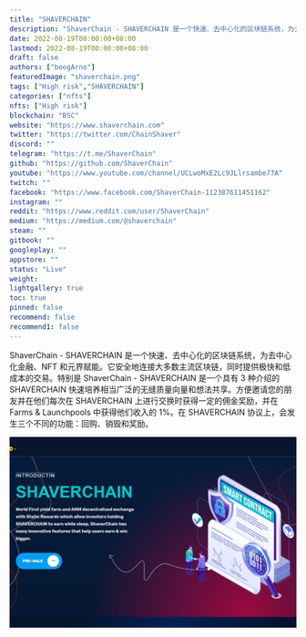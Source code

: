 ```yaml
---
title: "SHAVERCHAIN"
description: "ShaverChain - SHAVERCHAIN 是一个快速、去中心化的区块链系统，为去中心化金融、NFT 和元界赋能。"
date: 2022-08-19T00:00:00+08:00
lastmod: 2022-08-19T00:00:00+08:00
draft: false
authors: ["boogArno"]
featuredImage: "shaverchain.png"
tags: ["High risk","SHAVERCHAIN"]
categories: ["nfts"]
nfts: ["High risk"]
blockchain: "BSC"
website: "https://www.shaverchain.com"
twitter: "https://twitter.com/ChainShaver"
discord: ""
telegram: "https://t.me/ShaverChain"
github: "https://github.com/ShaverChain"
youtube: "https://www.youtube.com/channel/UCLwoMxE2Lc9JLlrsambe77A"
twitch: ""
facebook: "https://www.facebook.com/ShaverChain-112387611451162"
instagram: ""
reddit: "https://www.reddit.com/user/ShaverChain"
medium: "https://medium.com/@shaverchain"
steam: ""
gitbook: ""
googleplay: ""
appstore: ""
status: "Live"
weight: 
lightgallery: true
toc: true
pinned: false
recommend: false
recommend1: false
---
```

ShaverChain - SHAVERCHAIN 是一个快速、去中心化的区块链系统，为去中心化金融、NFT 和元界赋能。它安全地连接大多数主流区块链，同时提供极快和低成本的交易。特别是 ShaverChain - SHAVERCHAIN 是一个具有 3 种介绍的 SHAVERCHAIN 快速培养相当广泛的无缝质量向量和想法共享。方便邀请您的朋友并在他们每次在 SHAVERCHAIN 上进行交换时获得一定的佣金奖励，并在 Farms & Launchpools 中获得他们收入的 1%。在 SHAVERCHAIN 协议上，会发生三个不同的功能：回购、销毁和奖励。

![shaverchain-dapp-defi-bsc-image1_430689479e98dd8341fd0091334a941b](shaverchain-dapp-defi-bsc-image1_430689479e98dd8341fd0091334a941b.png)